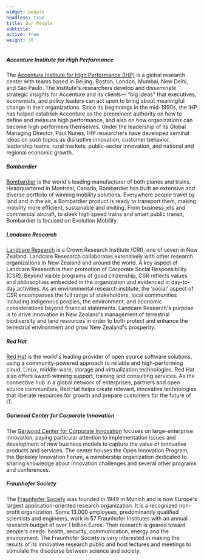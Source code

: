 ```yaml
---
widget: people
headless: true
title: Our People
subtitle:
active: true
weight: 30
---
```

##### **Accenture Institute for High Performance**

The [Accenture Institute for High Performance (IHP)](http://www.accenture.com/us-en/research/institute-high-performance/Pages/institute-high-performance-index.aspx) is a global research center with teams based in Beijing, Boston, London, Mumbai, New Delhi, and S&#xE3;o Paulo. The Institute's researchers develop and disseminate strategic insights for Accenture and its clients&#x2014; &#x201C;big ideas" that executives, economists, and policy leaders can act upon to bring about meaningful change in their organizations. Since its beginnings in the mid-1990s, the IHP has helped establish Accenture as the preeminent authority on how to define and measure high performance, and also on how organizations can become high performers themselves. Under the leadership of its Global Managing Director, Paul Nunes, IHP researchers have developed seminal ideas on such topics as disruptive innovation, customer behavior, leadership teams, rural markets, public-sector innovation, and national and regional economic growth.

##### **Bombardier**

[Bombardier](http://www.bombardier.com/en/about-us.html) is the world's leading manufacturer of both planes and trains. Headquartered in Montr&#xE9;al, Canada, Bombardier has built an extensive and diverse portfolio of winning mobility solutions. Everywhere people travel by land and in the air, a Bombardier product is ready to transport them, making mobility more efficient, sustainable and inviting. From business jets and commercial aircraft, to sleek high speed trains and smart public transit, Bombardier is focused on Evolution Mobility.

##### **Landcare Research**

[Landcare Research](http://www.landcareresearch.co.nz/home) is a Crown Research Institute (CRI), one of seven in New Zealand. Landcare Resesarch collaborates extensively with other research organizations in New Zealand and around the world. A key aspect of Landcare Research is their promotion of Corporate Social Responsibility (CSR). Beyond visible programs of good citizenship, CSR reflects values and philosophies embedded in the organization and evidenced in day-to-day activities. As an environmental research institute, the &#x2018;social' aspect of CSR encompasses the full range of stakeholders, local communities including indigenous peoples, the environment, and economic considerations beyond financial statements. Landcare Research's purpose is to drive innovation in New Zealand's management of terrestrial biodiversity and land resources in order to both protect and enhance the terrestrial environment and grow New Zealand's prosperity.

##### **Red Hat**

[Red Hat](http://www.redhat.com/en) is the world's leading provider of open source software solutions, using a community-powered approach to reliable and high-performing cloud, Linux, middle-ware, storage and virtualization technologies. Red Hat also offers award-winning support, training and consulting services. As the connective hub in a global network of enterprises, partners and open source communities, Red Hat helps create relevant, innovative technologies that liberate resources for growth and prepare customers for the future of IT.

##### **Garwood Center for Corporate Innovation**

The [Garwood Center for Corporate Innovation](http://corporateinnovation.berkeley.edu/) focuses on large-enterprise innovation, paying particular attention to implementation issues and development of new business models to capture the value of innovative products and services. The center houses the Open Innovation Program, the Berkeley Innovation Forum, a membership organization dedicated to sharing knowledge about innovation challenges and several other programs and conferences.

##### **Fraunhofer Society**

The [Fraunhofer Society](http://www.fraunhofer.de/en.html) was founded in 1949 in Munich and is now Europe's largest application-oriented research organization. It is a recognized non-profit organization. Some 13.000 employees, predominantly qualified scientists and engineers, work in 57 Fraunhofer Institutes with an annual research budget of over 1 billion Euros. Their research is geared toward people's needs: health, security, communication, energy and the environment. The Fraunhofer Society is very interested in making the results of its innovative research public and host lectures and meetings to stimulate the discourse between science and society.

